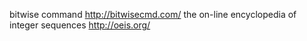 bitwise command                         http://bitwisecmd.com/
the on-line encyclopedia of integer sequences http://oeis.org/
